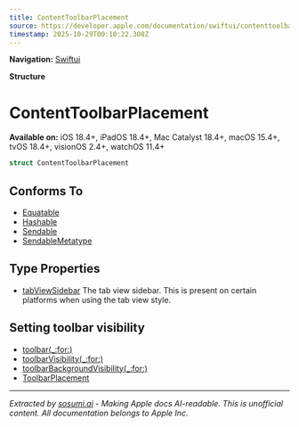 ```yaml
---
title: ContentToolbarPlacement
source: https://developer.apple.com/documentation/swiftui/contenttoolbarplacement
timestamp: 2025-10-29T00:10:22.308Z
---
```


**Navigation:** [Swiftui](/documentation/swiftui)

**Structure**

# ContentToolbarPlacement

**Available on:** iOS 18.4+, iPadOS 18.4+, Mac Catalyst 18.4+, macOS 15.4+, tvOS 18.4+, visionOS 2.4+, watchOS 11.4+

```swift
struct ContentToolbarPlacement
```

## Conforms To

- [Equatable](/documentation/Swift/Equatable)
- [Hashable](/documentation/Swift/Hashable)
- [Sendable](/documentation/Swift/Sendable)
- [SendableMetatype](/documentation/Swift/SendableMetatype)

## Type Properties

- [tabViewSidebar](/documentation/swiftui/contenttoolbarplacement/tabviewsidebar) The tab view sidebar. This is present on certain platforms when using the  tab view style.

## Setting toolbar visibility

- [toolbar(_:for:)](/documentation/swiftui/view/toolbar(_:for:))
- [toolbarVisibility(_:for:)](/documentation/swiftui/view/toolbarvisibility(_:for:))
- [toolbarBackgroundVisibility(_:for:)](/documentation/swiftui/view/toolbarbackgroundvisibility(_:for:))
- [ToolbarPlacement](/documentation/swiftui/toolbarplacement)

---

*Extracted by [sosumi.ai](https://sosumi.ai) - Making Apple docs AI-readable.*
*This is unofficial content. All documentation belongs to Apple Inc.*
